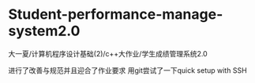 # Student-performance-manage-system2.0
大一夏/计算机程序设计基础(2)/c++大作业/学生成绩管理系统2.0

进行了改善与规范并且迎合了作业要求
用git尝试了一下quick setup with SSH
